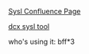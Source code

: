 

[Sysl Confluence Page](https://confluence.service.anz/display/SYSL/Sysl+home)

[dcx sysl tool](http://sysl-d3-ints-dcx-tools.apps.omni.service.test/)

who's using it: bff*3